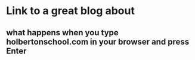 # Link to a great blog about
## what happens when you type holbertonschool.com in your browser and press Enter